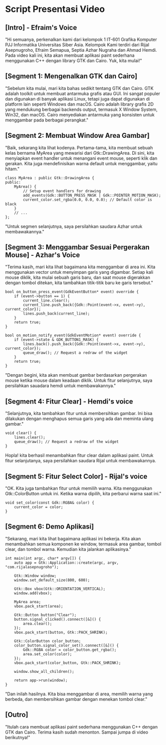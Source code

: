 # Script Presentasi Video
## [Intro] - Efraim's Voice

"Hi semuanya, perkenalkan kami dari kelompok 1 IT-601 Grafika Komputer PJJ Informatika Universitas Siber Asia. Kelompok Kami terdiri dari Rijal Asepnugroho, Efraim Semapua, Septia Azhar Nugraha dan Ahmad Hemdi. Pada video kali ini, kita akan membuat aplikasi paint sederhana menggunakan C++ dengan library GTK dan Cairo. Yuk, kita mulai!"

## [Segment 1: Mengenalkan GTK dan Cairo]

"Sebelum kita mulai, mari kita bahas sedikit tentang GTK dan Cairo. GTK adalah toolkit untuk membuat antarmuka grafis atau GUI. Ini sangat populer dan digunakan di banyak aplikasi Linux, tetapi juga dapat digunakan di platform lain seperti Windows dan macOS. Cairo adalah library grafis 2D yang mendukung berbagai backends output, termasuk X Window System, Win32, dan macOS. Cairo menyediakan antarmuka yang konsisten untuk menggambar pada berbagai perangkat."

## [Segment 2: Membuat Window Area Gambar]

"Baik, sekarang kita lihat kodenya. Pertama-tama, kita membuat sebuah kelas bernama MyArea yang mewarisi dari Gtk::DrawingArea. Di sini, kita menyiapkan event handler untuk menangani event mouse, seperti klik dan gerakan. Kita juga mendefinisikan warna default untuk menggambar, yaitu hitam."

```
class MyArea : public Gtk::DrawingArea {
public:
    MyArea() {
        // Setup event handlers for drawing
        add_events(Gdk::BUTTON_PRESS_MASK | Gdk::POINTER_MOTION_MASK);
        current_color.set_rgba(0.0, 0.0, 0.0); // Default color is black
    }
    // ...
};
```
"Untuk segmen selanjutnya, saya persilahkan saudara Azhar untuk membawakannya."

## [Segment 3: Menggambar Sesuai Pergerakan Mouse] - Azhar's Voice

"Terima kasih, mari kita lihat bagaimana kita menggambar di area ini. Kita menggunakan vector untuk menyimpan garis yang digambar. Setiap kali mouse diklik, kita mulai sebuah garis baru, dan saat mouse digerakkan dengan tombol ditekan, kita tambahkan titik-titik baru ke garis tersebut."

```
bool on_button_press_event(GdkEventButton* event) override {
    if (event->button == 1) {
        current_line.clear();
        current_line.push_back({Gdk::Point(event->x, event->y), current_color});
        lines.push_back(current_line);
    }
    return true;
}

bool on_motion_notify_event(GdkEventMotion* event) override {
    if (event->state & GDK_BUTTON1_MASK) {
        lines.back().push_back({Gdk::Point(event->x, event->y), current_color});
        queue_draw(); // Request a redraw of the widget
    }
    return true;
}
```

"Dengan begini, kita akan membuat gambar berdasarkan pergerakan mouse ketika mouse dalam keadaan diklik. Untuk fitur selanjutnya, saya persilahkan sauadara hemdi untuk membawakannya."

## [Segment 4: Fitur Clear] - Hemdi's voice

"Selanjutnya, kita tambahkan fitur untuk membersihkan gambar. Ini bisa dilakukan dengan menghapus semua garis yang ada dan meminta ulang gambar."

```
void clear() {
    lines.clear();
    queue_draw(); // Request a redraw of the widget
}
```
Hopla! kita berhasil menambahkan fitur clear dalam aplikasi paint. Untuk fitur selanjutanya, saya persilahkan saudara Rijal untuk membawakannya.

## [Segment 5: Fitur Select Color] - Rijal's voice

"OK. Kita juga tambahkan fitur untuk memilih warna. Kita menggunakan Gtk::ColorButton untuk ini. Ketika warna dipilih, kita perbarui warna saat ini."

```
void set_color(const Gdk::RGBA& color) {
    current_color = color;
}
```

## [Segment 6: Demo Aplikasi]

"Sekarang, mari kita lihat bagaimana aplikasi ini bekerja. Kita akan menambahkan semua komponen ke window, termasuk area gambar, tombol clear, dan tombol warna. Kemudian kita jalankan aplikasinya."

```
int main(int argc, char* argv[]) {
    auto app = Gtk::Application::create(argc, argv, "com.rijalasepnugroho");

    Gtk::Window window;
    window.set_default_size(800, 600);

    Gtk::Box vbox(Gtk::ORIENTATION_VERTICAL);
    window.add(vbox);

    MyArea area;
    vbox.pack_start(area);

    Gtk::Button button("Clear");
    button.signal_clicked().connect([&]() {
        area.clear();
    });
    vbox.pack_start(button, Gtk::PACK_SHRINK);

    Gtk::ColorButton color_button;
    color_button.signal_color_set().connect([&]() {
        Gdk::RGBA color = color_button.get_rgba();
        area.set_color(color);
    });
    vbox.pack_start(color_button, Gtk::PACK_SHRINK);

    window.show_all_children();

    return app->run(window);
}
```

"Dan inilah hasilnya. Kita bisa menggambar di area, memilih warna yang berbeda, dan membersihkan gambar dengan menekan tombol clear."

## [Outro]

"Itulah cara membuat aplikasi paint sederhana menggunakan C++ dengan GTK dan Cairo. Terima kasih sudah menonton. Sampai jumpa di video berikutnya!"
